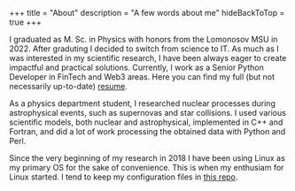 +++
title = "About"
description = "A few words about me"
hideBackToTop = true
+++

I graduated as M. Sc. in Physics with honors from the Lomonosov MSU in 2022. After graduting I decided to switch from science to IT.
As much as I was interested in my scientific research, I have been always eager to create impactful and practical solutions.
Currently, I work as a Senior Python Developer in FinTech and Web3 areas.
Here you can find my full (but not necessarily up-to-date) [resume](https://drive.google.com/file/d/1LldRAZmrse_6TI1MCkFwcnfFfxSVk187/view?usp=sharing).

As a physics department student, I researched nuclear processes during astrophysical events, such as supernovas and star collisions.
I used various scientific models, both nuclear and astrophysical, implemented in C++ and Fortran, and did a lot of work processing the obtained data with Python and Perl.

Since the very beginning of my research in 2018 I have been using Linux as my primary OS for the sake of convenience. This is when my enthusiam for Linux started.
I tend to keep my configuration files in [this repo](https://github.com/kompoth/dotfiles).
